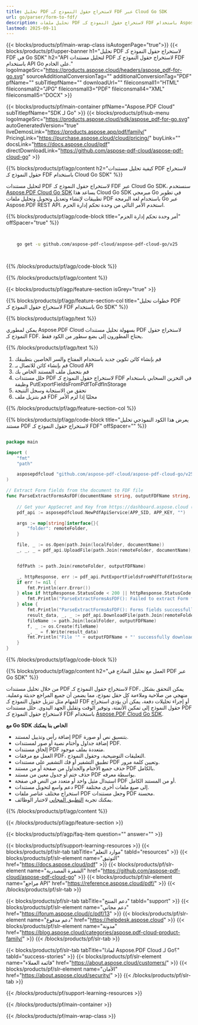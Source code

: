 ```yaml
---
title: تحليل PDF لاستخراج حقول النموذج كـ FDF عبر Cloud Go SDK
url: go/parser/form-to-fdf/
description: تحليل ملفات PDF لاستخراج حقول النموذج كـ FDF باستخدام Aspose.PDF Cloud SDK لـ Go. تحسين الاكتشاف والفهرسة.
lastmod: 2025-09-11
---
```


{{< blocks/products/pf/main-wrap-class isAutogenPage="true">}}
{{< blocks/products/pf/upper-banner h1="تحليل PDF لاستخراج حقول النموذج كـ FDF في Go SDK" h2="API لتحليل مستندات PDF لاستخراج حقول النموذج كـ FDF باستخدام API Go على الخادم." logoImageSrc="https://products.aspose.cloud/headers/aspose_pdf-for-go.svg" sourceAdditionalConversionTag="" additionalConversionTag="PDF" pfName="" subTitlepfName="" downloadUrl="" fileiconsmall1="HTML" fileiconsmall2="JPG" fileiconsmall3="PDF" fileiconsmall4="XML" fileiconsmall5="DOCX" >}}

{{< blocks/products/pf/main-container pfName="Aspose.PDF Cloud" subTitlepfName="SDK لـ Go" >}}
{{< blocks/products/pf/sub-menu logoImageSrc="https://products.aspose.cloud/sdk/aspose_pdf-for-go.svg"
autoGeneratedVersion="true"
liveDemosLink="https://products.aspose.app/pdf/family/" PricingLink="https://purchase.aspose.cloud/cloud/pricing/" buyLink="" docsLink="https://docs.aspose.cloud/pdf"  directDownloadLink="https://github.com/aspose-pdf-cloud/aspose-pdf-cloud-go" >}}

{{% blocks/products/pf/agp/content h2="كيفية تحليل مستندات PDF لاستخراج حقول النموذج كـ FDF باستخدام Cloud Go SDK" %}}

لتحليل مستندات PDF لاستخراج حقول النموذج كـ FDF عبر Cloud Go SDK، سنستخدم
[Aspose.PDF Cloud Go SDK](https://products.aspose.cloud/pdf/go/)
يساعد هذا Cloud Go SDK مبرمجي Go في تطوير تطبيقات لإنشاء وتعديل وتحويل وتحليل ملفات PDF باستخدام لغة البرمجة Go عبر Aspose.PDF REST API. استخدم الأمر التالي من وحدة تحكم إدارة الحزم.

{{% blocks/products/pf/agp/code-block title="أمر وحدة تحكم إدارة الحزم" offSpacer="true" %}}

```bash

     
    go get -u github.com/aspose-pdf-cloud/aspose-pdf-cloud-go/v25

     

```

{{% /blocks/products/pf/agp/code-block %}}

{{% /blocks/products/pf/agp/content %}}

{{< blocks/products/pf/agp/feature-section isGrey="true" >}}

{{% blocks/products/pf/agp/feature-section-col title="خطوات تحليل PDF لاستخراج حقول النموذج كـ FDF باستخدام Go SDK" %}}

{{% blocks/products/pf/agp/text %}}

يمكن لمطوري Aspose.PDF Cloud بسهولة تحليل مستندات PDF لاستخراج حقول النموذج كـ FDF. يحتاج المطورون إلى بضع سطور من الكود فقط.

{{% /blocks/products/pf/agp/text %}}

1. قم بإنشاء كائن تكوين جديد باستخدام المفتاح والسر الخاصين بتطبيقك
1. قم بإنشاء كائن للاتصال بـ Cloud API
1. قم بتحميل ملف المستند الخاص بك
1. حلل مستندات PDF لاستخراج حقول النموذج كـ FDF في التخزين السحابي باستخدام وظيفة PutExportFieldsFromPdfToFdfInStorage
1. تحقق من الاستجابة وسجل النتيجة
1. قم بتنزيل ملف FDF محليًا إذا لزم الأمر

{{% /blocks/products/pf/agp/feature-section-col %}}

{{% blocks/products/pf/agp/code-block title="يعرض هذا الكود النموذجي تحليل مستند PDF لاستخراج حقول النموذج كـ FDF" offSpacer="" %}}

```go

package main

import (
	"fmt"
	"path"

	asposepdfcloud "github.com/aspose-pdf-cloud/aspose-pdf-cloud-go/v25"
)

// Extract Form fields from the document to FDF file
func ParseExtractFormsAsFDF(documentName string, outputFDFName string, localFolder string, remoteFolder string) {
	
	// Get your AppSecret and Key from https://dashboard.aspose.cloud (free registration required).
	pdf_api := asposepdfcloud.NewPdfApiService(APP_SID, APP_KEY, "")

	args := map[string]interface{}{
		"folder": remoteFolder,
	}

	file, _ := os.Open(path.Join(localFolder, documentName))	
	_, _, _ = pdf_api.UploadFile(path.Join(remoteFolder, documentName), file, args)


	fdfPath := path.Join(remoteFolder, outputFDFName)

	_, httpResponse, err := pdf_api.PutExportFieldsFromPdfToFdfInStorage(documentName, fdfPath, args)
	if err != nil {
		fmt.Println(err.Error())
	} else if httpResponse.StatusCode < 200 || httpResponse.StatusCode > 299 {
		fmt.Println("ParseExtractFormsAsFDF(): Failed to extract Form fields from the document.")
	} else {
		fmt.Println("ParseExtractFormsAsFDF(): Forms fields successfully extracted from the document '" + documentName + "'.")
		result_data, _, _ := pdf_api.DownloadFile(path.Join(remoteFolder, documentName), args)
		fileName := path.Join(localFolder, outputFDFName)
		f, _ := os.Create(fileName)
		_, _ = f.Write(result_data)
		fmt.Println("File '" + outputFDFName + "' successfully downloaded.")
	}
}

```

{{% /blocks/products/pf/agp/code-block %}}

{{% blocks/products/pf/agp/content h2="العمل مع تحليل النماذج في PDF عبر Go SDK" %}}

من خلال تحليل مستندات PDF لاستخراج حقول النموذج كـ FDF، يمكن التحقق بشكل منهجي من صلاحية وملاءمة كل حقل نموذج، مما يضمن أن جميع المراجع حديثة وعملية.​ للمهام مثل تنزيل حقول النموذج كـ FDF أو إجراء تحليلات دفعة، يمكن أن يؤدي استخراج حقول النموذج إلى تمكين الأتمتة، وتوفير الوقت وتقليل الجهد اليدوي.
حلل مستندات PDF لاستخراج حقول النموذج كـ FDF باستخدام [Aspose.PDF Cloud Go SDK](https://products.aspose.cloud/pdf/go/).

**مع Go SDK الخاص بنا يمكنك**

+ إضافة رأس وتذييل لمستند PDF بتنسيق نص أو صورة.
+ إضافة جداول وأختام نصية أو صور لمستندات PDF.
+ إلحاق مستندات PDF متعددة بملف موجود.
+ العمل مع مرفقات PDF، التعليقات التوضيحية، وحقول النموذج.
+ تطبيق التشفير أو فك التشفير على مستندات PDF وتعيين كلمة مرور.
+ حذف جميع الأختام والجداول من صفحة أو من مستند PDF بالكامل.
+ حذف ختم أو جدول معين من مستند PDF بواسطة معرفه.
+ استبدال مثيل واحد أو متعدد من النص في صفحة PDF أو من المستند الكامل.
+ دعم واسع لتحويل مستندات PDF إلى صيغ ملفات أخرى مختلفة.
+ استخراج مختلف عناصر ملفات PDF وجعل مستندات PDF محسنة.
+ يمكنك تجربة [التطبيق المجاني](https://products.aspose.app/pdf/) لاختبار الوظائف.

{{% /blocks/products/pf/agp/content %}}

{{< /blocks/products/pf/agp/feature-section >}}

{{< blocks/products/pf/agp/faq-item question="" answer="" >}}

{{< blocks/products/pf/support-learning-resources >}}
{{< blocks/products/pf/slr-tab tabTitle="موارد التعلم" tabId="resources" >}}
{{< blocks/products/pf/slr-element name="التوثيق" href="https://docs.aspose.cloud/pdf" >}}
{{< blocks/products/pf/slr-element name="الشفرة المصدرية" href="https://github.com/aspose-pdf-cloud/aspose-pdf-cloud-go" >}}
{{< blocks/products/pf/slr-element name="مراجع API" href="https://reference.aspose.cloud/pdf/" >}}
{{< /blocks/products/pf/slr-tab >}}

{{< blocks/products/pf/slr-tab tabTitle="دعم المنتج" tabId="support" >}}
{{< blocks/products/pf/slr-element name="دعم مجاني" href="https://forum.aspose.cloud/c/pdf/13" >}}
{{< blocks/products/pf/slr-element name="دعم مدفوع" href="https://helpdesk.aspose.cloud" >}}
{{< blocks/products/pf/slr-element name="مدونة" href="https://blog.aspose.cloud/categories/aspose.pdf-cloud-product-family/" >}}
{{< /blocks/products/pf/slr-tab >}}

{{< blocks/products/pf/slr-tab tabTitle="لماذا Aspose.PDF Cloud لـ Go؟" tabId="success-stories" >}}
{{< blocks/products/pf/slr-element name="قائمة العملاء" href="https://about.aspose.cloud/customers/" >}}
{{< blocks/products/pf/slr-element name="الأمان" href="https://about.aspose.cloud/security/" >}}
{{< /blocks/products/pf/slr-tab >}}

{{< /blocks/products/pf/support-learning-resources >}}

{{< /blocks/products/pf/main-container >}}

{{< /blocks/products/pf/main-wrap-class >}}


